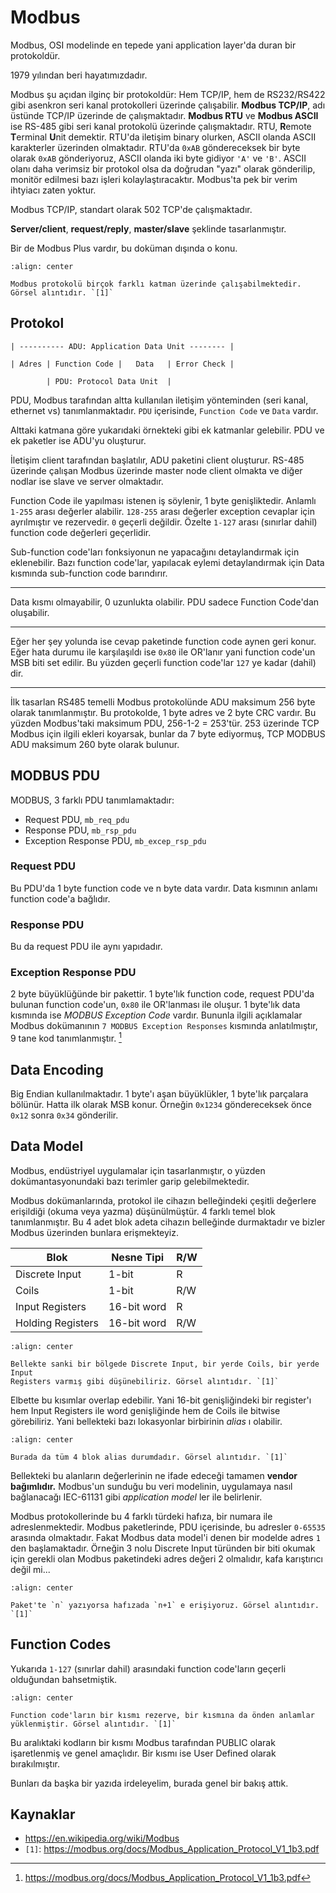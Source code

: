 # Modbus

Modbus, OSI modelinde en tepede yani application layer'da duran bir protokoldür.

1979 yılından beri hayatımızdadır.

Modbus şu açıdan ilginç bir protokoldür: Hem TCP/IP, hem de RS232/RS422 gibi
asenkron seri kanal protokolleri üzerinde çalışabilir. **Modbus TCP/IP**,
adı üstünde TCP/IP üzerinde de çalışmaktadır. **Modbus RTU** ve **Modbus ASCII**
ise RS-485 gibi seri kanal protokolü üzerinde çalışmaktadır. RTU, **R**emote
**T**erminal **U**nit demektir. RTU'da iletişim binary olurken, ASCII olanda
ASCII karakterler üzerinden olmaktadır. RTU'da `0xAB` göndereceksek bir byte
olarak `0xAB` gönderiyoruz, ASCII olanda iki byte gidiyor `'A'` ve `'B'`. ASCII
olanı daha verimsiz bir protokol olsa da doğrudan "yazı" olarak gönderilip,
monitör edilmesi bazı işleri kolaylaştıracaktır. Modbus'ta pek bir verim
ihtyiacı zaten yoktur.

Modbus TCP/IP, standart olarak 502 TCP'de çalışmaktadır.

**Server/client**, **request/reply**, **master/slave** şeklinde tasarlanmıştır.

Bir de Modbus Plus vardır, bu doküman dışında o konu.

```{figure} assets/modbus-stacks.png
:align: center

Modbus protokolü birçok farklı katman üzerinde çalışabilmektedir.
Görsel alıntıdır. `[1]`
```

## Protokol

```text
| ---------- ADU: Application Data Unit -------- |

| Adres | Function Code |   Data   | Error Check |

        | PDU: Protocol Data Unit  |
```

PDU, Modbus tarafından altta kullanılan iletişim yönteminden (seri kanal,
ethernet vs) tanımlanmaktadır. `PDU` içerisinde, `Function Code` ve `Data`
vardır.

Alttaki katmana göre yukarıdaki örnekteki gibi ek katmanlar gelebilir. PDU ve ek
paketler ise ADU'yu oluşturur.

İletişim client tarafından başlatılır, ADU paketini client oluşturur. RS-485
üzerinde çalışan Modbus üzerinde master node client olmakta ve diğer nodlar ise
slave ve server olmaktadır.

Function Code ile yapılması istenen iş söylenir, 1 byte genişliktedir. Anlamlı
`1-255` arası değerler alabilir. `128-255` arası değerler exception cevaplar
için ayrılmıştır ve rezervedir. `0` geçerli değildir. Özelte `1-127` arası
(sınırlar dahil) function code değerleri geçerlidir.

Sub-function code'ları fonksiyonun ne yapacağını detaylandırmak için eklenebilir.
Bazı function code'lar, yapılacak eylemi detaylandırmak için Data kısmında
sub-function code barındırır.

---

Data kısmı olmayabilir, 0 uzunlukta olabilir. PDU sadece Function Code'dan
oluşabilir.

---

Eğer her şey yolunda ise cevap paketinde function code aynen geri konur. Eğer
hata durumu ile karşılaşıldı ise `0x80` ile OR'lanır yani function code'un MSB
biti set edilir. Bu yüzden geçerli function code'lar `127` ye kadar (dahil) dir.

---

İlk tasarlan RS485 temelli Modbus protokolünde ADU maksimum 256 byte olarak
tanımlanmıştır. Bu protokolde, 1 byte adres ve 2 byte CRC vardır. Bu yüzden
Modbus'taki maksimum PDU, 256-1-2 = 253'tür. 253 üzerinde TCP Modbus için ilgili
ekleri koyarsak, bunlar da 7 byte ediyormuş, TCP MODBUS ADU maksimum 260 byte
olarak bulunur.

## MODBUS PDU

MODBUS, 3 farklı PDU tanımlamaktadır:

- Request PDU, `mb_req_pdu`
- Response PDU, `mb_rsp_pdu`
- Exception Response PDU, `mb_excep_rsp_pdu`

### Request PDU

Bu PDU'da 1 byte function code ve n byte data vardır. Data kısmının anlamı
function code'a bağlıdır.

### Response PDU

Bu da request PDU ile aynı yapıdadır.

### Exception Response PDU

2 byte büyüklüğünde bir pakettir. 1 byte'lık function code, request PDU'da
bulunan function code'un, `0x80` ile OR'lanması ile oluşur. 1 byte'lık data
kısmında ise *MODBUS Exception Code* vardır. Bununla ilgili açıklamalar Modbus
dokümanının `7 MODBUS Exception Responses` kısmında anlatılmıştır, 9 tane kod
tanımlanmıştır. [^1f]

## Data Encoding

Big Endian kullanılmaktadır. 1 byte'ı aşan büyüklükler, 1 byte'lık parçalara
bölünür. Hatta ilk olarak MSB konur. Örneğin `0x1234` göndereceksek önce `0x12`
sonra `0x34` gönderilir.

## Data Model

Modbus, endüstriyel uygulamalar için tasarlanmıştır, o yüzden
dokümantasyonundaki bazı terimler garip gelebilmektedir.

Modbus dokümanlarında, protokol ile cihazın belleğindeki çeşitli değerlere
erişildiği (okuma veya yazma) düşünülmüştür. 4 farklı temel blok
tanımlanmıştır. Bu 4 adet blok adeta cihazın belleğinde durmaktadır ve bizler
Modbus üzerinden bunlara erişmekteyiz.

| Blok | Nesne Tipi | R/W |
| ----- | ---------- | --- |
| Discrete Input | 1-bit | R |
| Coils | 1-bit | R/W |
| Input Registers | 16-bit word | R |
| Holding Registers | 16-bit word | R/W |

```{figure} assets/modbus-figure-6.jpg
:align: center

Bellekte sanki bir bölgede Discrete Input, bir yerde Coils, bir yerde Input
Registers varmış gibi düşünebiliriz. Görsel alıntıdır. `[1]`
```

Elbette bu kısımlar overlap edebilir. Yani 16-bit genişliğindeki bir register'ı
hem Input Registers ile word genişliğinde hem de Coils ile bitwise görebiliriz.
Yani bellekteki bazı lokasyonlar birbirinin *alias* ı olabilir.

```{figure} assets/modbus-figure-7.jpg
:align: center

Burada da tüm 4 blok alias durumdadır. Görsel alıntıdır. `[1]`
```

Bellekteki bu alanların değerlerinin ne ifade edeceği tamamen **vendor
bağımlıdır.** Modbus'un sunduğu bu veri modelinin, uygulamaya nasıl bağlanacağı
IEC-61131 gibi *application model* ler ile belirlenir.

Modbus protokollerinde bu 4 farklı türdeki hafıza, bir numara ile
adreslenmektedir. Modbus paketlerinde, PDU içerisinde, bu adresler `0-65535`
arasında olmaktadır. Fakat Modbus data model'i denen bir modelde adres `1` den
başlamaktadır. Örneğin 3 nolu Discrete Input türünden bir biti okumak için
gerekli olan Modbus paketindeki adres değeri 2 olmalıdır, kafa karıştırıcı değil
mi...

```{figure} assets/modbus-figure-8.jpg
:align: center

Paket'te `n` yazıyorsa hafızada `n+1` e erişiyoruz. Görsel alıntıdır. `[1]`
```

## Function Codes

Yukarıda `1-127` (sınırlar dahil) arasındaki function code'ların geçerli
olduğundan bahsetmiştik.

```{figure} assets/modbus-figure-10.jpg
:align: center

Function code'ların bir kısmı rezerve, bir kısmına da önden anlamlar
yüklenmiştir. Görsel alıntıdır. `[1]`
```

Bu aralıktaki kodların bir kısmı Modbus tarafından PUBLIC olarak işaretlenmiş ve
genel amaçlıdır. Bir kısmı ise User Defined olarak bırakılmıştır.

Bunları da başka bir yazıda irdeleyelim, burada genel bir bakış attık.

## Kaynaklar

- <https://en.wikipedia.org/wiki/Modbus>
- `[1]`: <https://modbus.org/docs/Modbus_Application_Protocol_V1_1b3.pdf>

[^1f]: <https://modbus.org/docs/Modbus_Application_Protocol_V1_1b3.pdf>
